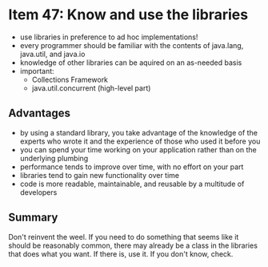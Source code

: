 # Item 47: Know and use the libraries

- use libraries in preference to ad hoc implementations!
- every programmer should be familiar with the contents of java.lang, java.util, and java.io
- knowledge of other libraries can be aquired on an as-needed basis
- important:
  - Collections Framework
  - java.util.concurrent (high-level part)

## Advantages

- by using a standard library, you take advantage of the knowledge of the experts who wrote it and the experience of those who used it before you
- you can spend your time working on your application rather than on the underlying plumbing
- performance tends to improve over time, with no effort on your part
- libraries tend to gain new functionality over time
- code is more readable, maintainable, and reusable by a multitude of developers

## Summary

Don't reinvent the weel. If you need to do something that seems like it should be reasonably common, there may already be a class in the libraries that does what you want. If there is, use it. If you don't know, check.
